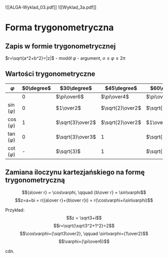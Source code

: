 ![[ALGA-Wyklad_03.pdf]]
![[Wyklad_3a.pdf]]
# Forma trygonometryczna

## Zapis w formie trygonometrycznej

$r=\sqrt{a^2+b^2}=|z|$ - modół
$\varphi$ - argument, $o \leq \varphi \leq 2\pi$ 

## Wartości trygonometryczne
| $\varphi$| $0\degree$ | $30\degree$      | $45\degree$      | $60\degree$      | $90\degree$ | $180\degree$ | $270\degree$ | $360\degree$ |
| ----------------- | ---------- | ---------------- | ---------------- | ---------------- | ----------- | ------------ | ------------ | ------------ |
||0|$\pi\over6$|$\pi\over4$|$\pi\over3$|$\pi\over2$|$\pi$|$3\pi\over2$|$2\pi$|
| $\sin(\varphi)$ | 0| $1\over2$| $\sqrt{2}\over2$ | $\sqrt{3}\over2$ | 1| 0| -1| 0|
| $\cos(\varphi)$ | 1| $\sqrt{3}\over2$ | $\sqrt{2}\over2$ | $1\over2$| 0| -1| 0| 1|
| $\tan(\varphi)$ | 0| $\sqrt{3}\over3$ | 1| $\sqrt{3}$| -| 0| -| 0|
| $\cot(\varphi)$ | -| $\sqrt{3}$| 1| $\sqrt{3}\over3$ | 0| -| 0| -|

## Zamiana iloczynu kartezjańskiego na formę trygonometryczną
$${a\over r} = \cos\varphi, \qquad {b\over r} = \sin\varphi$$
$$z=a+bi = r({a\over r}+{b\over r}i) = r(\cos\varphi+i\sin\varphi)$$

Przykład:
$$z = \sqrt3+i$$
$$r=\sqrt{\sqrt3^2+1^2}=2$$
$$\cos\varphi={\sqrt3\over2}, \qquad \sin\varphi={1\over2}$$
$$\varphi={\pi\over6}$$

cdn.